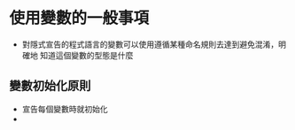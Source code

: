 # 使用變數的一般事項
- 對隱式宣告的程式語言的變數可以使用遵循某種命名規則去達到避免混淆，明確地 知道這個變數的型態是什麼
##  變數初始化原則
- 宣告每個變數時就初始化
- 
<!--stackedit_data:
eyJoaXN0b3J5IjpbMTkwNzA0Mjg2NiwtOTkxNTA1MzUzLC0xMz
kzODE4ODhdfQ==
-->